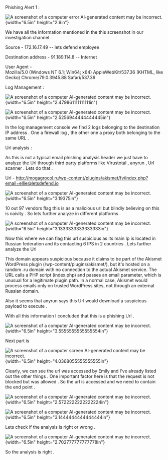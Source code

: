 Phishing Alert 1 :

![A screenshot of a computer error AI-generated content may be
incorrect.](images/media/image1.png){width="6.5in" height="2.9in"}

We have all the information mentioned in the this screenshot in our
investigation channel .

Source - 172.16.17.49 -- lets defend employee

Destination address - 91.189.114.8 -- Internet

User Agent -\
Mozilla/5.0 (Windows NT 6.1; Win64; x64) AppleWebKit/537.36 (KHTML, like
Gecko) Chrome/79.0.3945.88 Safari/537.36

Log Management :

![A screenshot of a computer AI-generated content may be
incorrect.](images/media/image2.png){width="6.5in"
height="2.479861111111111in"}

![A screenshot of a computer AI-generated content may be
incorrect.](images/media/image3.png){width="6.5in"
height="2.5256944444444445in"}

In the log management console we find 2 logs belonging to the
destination IP address . One a firewall log , the other one a proxy both
belonging to the same URL .

Url analysis :

As this is not a typical email phishing analysis header we just have to
analyze the Url through third party platforms like Virustotal , anyrun ,
Url scanner . Lets do that .

Url -
<http://mogagrocol.ru/wp-content/plugins/akismet/fv/index.php?email=ellie@letsdefend.io>

![A screenshot of a computer AI-generated content may be
incorrect.](images/media/image4.png){width="6.5in" height="3.19375in"}

10 out 97 vendors flag this is as a malicious url but blindly believing
on this is naivity . So lets further analyze in different platforms .

![A screenshot of a computer AI-generated content may be
incorrect.](images/media/image5.png){width="6.5in"
height="3.1333333333333333in"}

Now this where we can flag this url suspicious as its main Ip is located
in Russian federation and its contacting 6 IPS in 2 countries . Lets
further analyze the Url

This domain appears suspicious because it claims to be part of the
Akismet WordPress plugin (/wp-content/plugins/akismet/), but it's hosted
on a random .ru domain with no connection to the actual Akismet service.
The URL calls a PHP script (index.php) and passes an email parameter,
which is unusual for a legitimate plugin path. In a normal case, Akismet
would process emails only on trusted WordPress sites, not through an
external Russian domain.

Also it seems that anyrun says this Url would download a suspicious
payload to execute .

With all this information I concluded that this is a phishing Url .

![A screenshot of a computer AI-generated content may be
incorrect.](images/media/image6.png){width="6.5in"
height="3.5555555555555554in"}

Next part is

![A screenshot of a computer screen AI-generated content may be
incorrect.](images/media/image7.png){width="6.5in"
height="4.0368055555555555in"}

Clearly, we can see the url was accessed by Emily and I've already
listed out the other things . One important factor here is that the
request is not blocked but was allowed . So the url is accessed and we
need to contain the end point .

![A screenshot of a computer AI-generated content may be
incorrect.](images/media/image8.png){width="6.5in"
height="2.5722222222222224in"}

![A screenshot of a computer AI-generated content may be
incorrect.](images/media/image9.png){width="6.5in"
height="3.1444444444444444in"}

Lets check if the analysis is right or wrong .

![A screenshot of a computer AI-generated content may be
incorrect.](images/media/image10.png){width="6.5in"
height="2.702777777777778in"}

So the analysis is right .
